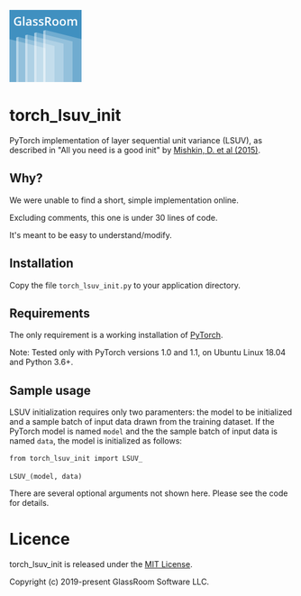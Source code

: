 ![GlassRoom Logo](https://github.com/glassroom/torch_lsuv_init/blob/master/glassroom-logo.png)

# torch_lsuv_init

PyTorch implementation of layer sequential unit variance (LSUV), as described in "All you need is a good init" by [Mishkin, D. et al (2015)](https://arxiv.org/abs/1511.06422).

## Why?

We were unable to find a short, simple implementation online.

Excluding comments, this one is under 30 lines of code.

It's meant to be easy to understand/modify.

## Installation

Copy the file `torch_lsuv_init.py` to your application directory.

## Requirements

The only requirement is a working installation of [PyTorch](https://pytorch.org/).

Note: Tested only with PyTorch versions 1.0 and 1.1, on Ubuntu Linux 18.04 and Python 3.6+.

## Sample usage

LSUV initialization requires only two paramenters: the model to be initialized and a sample batch of input data drawn from the training dataset. If the PyTorch model is named `model` and the the sample batch of input data is named `data`, the model is initialized as follows:

```
from torch_lsuv_init import LSUV_

LSUV_(model, data)
```

There are several optional arguments not shown here. Please see the code for details.

# Licence

torch_lsuv_init is released under the [MIT License](https://github.com/glassroom/torch_lsuv_init/blob/master/LICENSE).

Copyright (c) 2019-present GlassRoom Software LLC.
